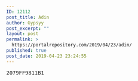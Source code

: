 ```yaml
---
ID: 12112
post_title: Adin
author: Gypsyy
post_excerpt: ""
layout: post
permalink: >
  https://portalrepository.com/2019/04/23/adin/
published: true
post_date: 2019-04-23 23:24:55
---
```

<pre>2079FF9811B1</pre>